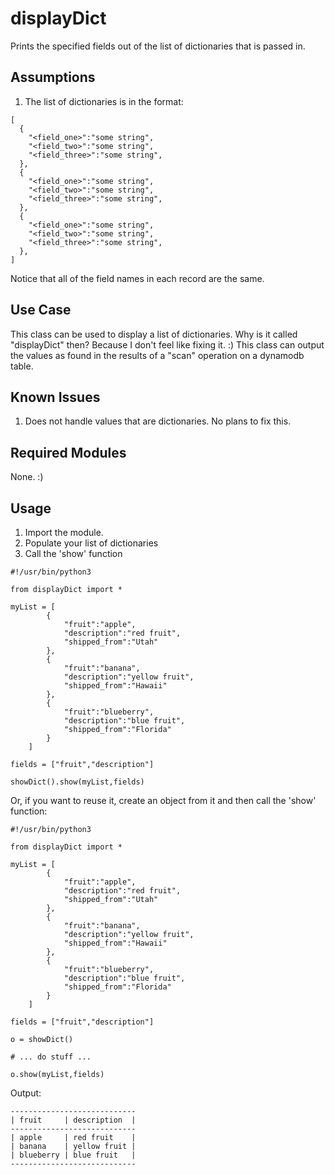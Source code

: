 # displayDict
Prints the specified fields out of the list of dictionaries that is passed in.

## Assumptions ##
1. The list of dictionaries is in the format:
```
[
  {
    "<field_one>":"some string",
    "<field_two>":"some string",
    "<field_three>":"some string",
  },
  {
    "<field_one>":"some string",
    "<field_two>":"some string",
    "<field_three>":"some string",
  },
  {
    "<field_one>":"some string",
    "<field_two>":"some string",
    "<field_three>":"some string",
  },
]
```
Notice that all of the field names in each record are the same.

## Use Case ##
This class can be used to display a list of dictionaries.  Why is it called "displayDict" then?  Because I don't feel like fixing it. :)
This class can output the values as found in the results of a "scan" operation on a dynamodb table.

## Known Issues ##
1. Does not handle values that are dictionaries. No plans to fix this.

## Required Modules ##
None. :)

## Usage ##
1. Import the module.
1. Populate your list of dictionaries
1. Call the 'show' function

```
#!/usr/bin/python3

from displayDict import *

myList = [
        {
            "fruit":"apple",
            "description":"red fruit",
            "shipped_from":"Utah"
        },
        {
            "fruit":"banana",
            "description":"yellow fruit",
            "shipped_from":"Hawaii"
        },
        {
            "fruit":"blueberry",
            "description":"blue fruit",
            "shipped_from":"Florida"
        }
    ]

fields = ["fruit","description"]

showDict().show(myList,fields)
```
Or, if you want to reuse it, create an object from it and then call the 'show' function:
```
#!/usr/bin/python3

from displayDict import *

myList = [
        {
            "fruit":"apple",
            "description":"red fruit",
            "shipped_from":"Utah"
        },
        {
            "fruit":"banana",
            "description":"yellow fruit",
            "shipped_from":"Hawaii"
        },
        {
            "fruit":"blueberry",
            "description":"blue fruit",
            "shipped_from":"Florida"
        }
    ]

fields = ["fruit","description"]

o = showDict()

# ... do stuff ...

o.show(myList,fields)
```
Output:
```
----------------------------
| fruit     | description  |
----------------------------
| apple     | red fruit    |
| banana    | yellow fruit |
| blueberry | blue fruit   |
----------------------------
```
